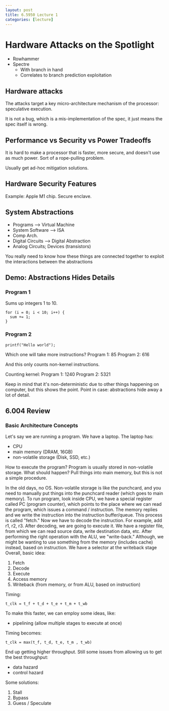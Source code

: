```yaml
---
layout: post
title: 6.5950 Lecture 1
categories: [lecture]
---
```

# Hardware Attacks on the Spotlight
- Rowhammer
- Spectre
  - With branch in hand 
  - Correlates to branch prediction exploitation

## Hardware attacks
The attacks target a key micro-architecture mechanism of the processor:
speculative execution.

It is not a bug, which is a mis-implementation of the spec, it just means the
spec itself is wrong.


## Performance vs Security vs Power Tradeoffs
It is hard to make a processor that is faster, more secure, and doesn't use as much power.
Sort of a rope-pulling problem.

Usually get ad-hoc mitigation solutions.


## Hardware Security Features
Example: Apple M1 chip. Secure enclave.

## System Abstractions
- Programs
--> Virtual Machine
- System Software
--> ISA
- Comp Arch.
- Digital Circuits
--> Digital Abstraction
- Analog Circuits; Devices (transistors)

You really need to know how these things are connected together to exploit the interactions between the abstractions

## Demo: Abstractions Hides Details
### Program 1
Sums up integers 1 to 10.
```
for (i = 0; i < 10; i++) {
  sum += 1;
}
```
### Program 2
```
printf("Hello world");
```
Which one will take more instructions?
Program 1: 85
Program 2: 616

And this only counts non-kernel instructions.

Counting kernel:
Program 1: 1240
Program 2: 5321

Keep in mind that it's non-deterministic due to other things happening on computer, but this shows the point.
Point in case: abstractions hide away a lot of detail.

## 6.004 Review
### Basic Architecture Concepts
Let's say we are running a program.
We have a laptop.
The laptop has:
- CPU
- main memory (DRAM, 16GB)
- non-volatile storage (Disk, SSD, etc.)

How to execute the program?
Program is usually stored in non-volatile storage.
What should happen?
Pull things into main memory, but this is not a simple procedure.

In the old days, no OS.
Non-volatile storage is like the punchcard, and you need to manually put things into the punchcard reader (which goes to main memory).
To run program, look inside CPU, we have a special register called PC (program counter), which points to the place where we can read the program, which issues a command / instruction.
The memory replies and we write the instruction into the instruction buffer/queue.
This process is called "fetch."
Now we have to decode the instruction.
For example, add r1, r2, r3.
After decoding, we are going to execute it.
We have a register file, from which we can read source data, write destination data, etc.
After performing the right operation with the ALU, we "write-back."
Although, we might be wanting to use something from the memory (includes cache) instead, based on instruction.
We have a selector at the writeback stage
Overall, basic idea:
1. Fetch
2. Decode
3. Execute
4. Access memory
5. Writeback (from memory, or from ALU, based on instruction)

Timing:
```
t_clk = t_f + t_d + t_e + t_m + t_wb
```
To make this faster, we can employ some ideas, like:
- pipelining (allow multiple stages to execute at once)

Timing becomes:
```
t_clk = max(t_f, t_d, t_e, t_m , t_wb)
```
End up getting higher throughput.
Still some issues from allowing us to get the best throughput:
- data hazard
- control hazard

Some solutions:
1. Stall
2. Bypass
3. Guess / Speculate
